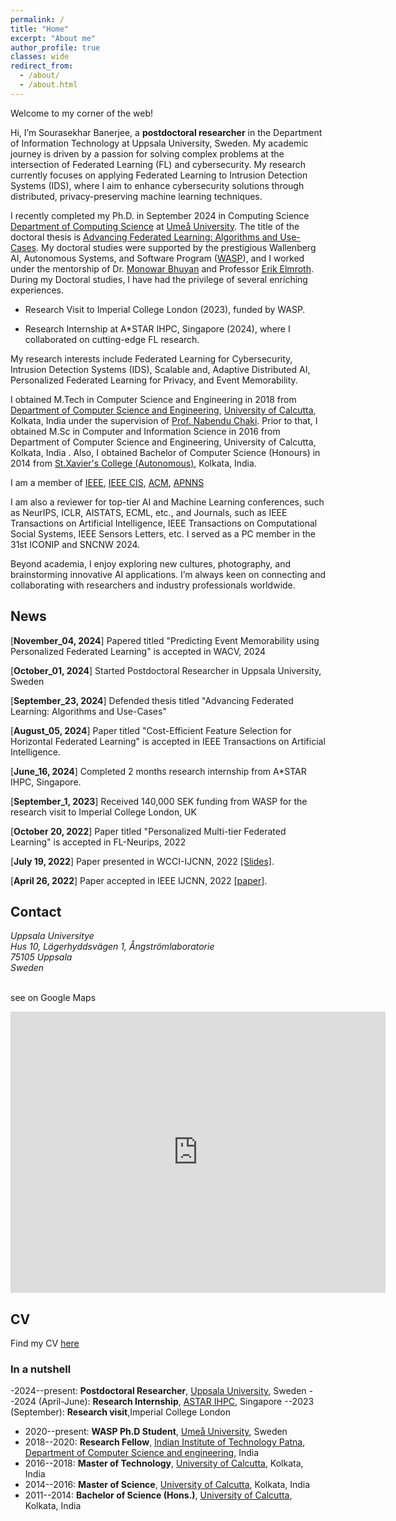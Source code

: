```yaml
---
permalink: /
title: "Home"
excerpt: "About me"
author_profile: true
classes: wide
redirect_from: 
  - /about/
  - /about.html
---
```


Welcome to my corner of the web!

Hi, I’m Sourasekhar Banerjee, a **postdoctoral researcher** in the Department of Information Technology at Uppsala University, Sweden. My academic journey is driven by a passion for solving complex problems at the intersection of Federated Learning (FL) and cybersecurity. My research currently focuses on applying Federated Learning to Intrusion Detection Systems (IDS), where I aim to enhance cybersecurity solutions through distributed, privacy-preserving machine learning techniques.

I recently completed my Ph.D. in September 2024 in Computing Science [Department of Computing Science](https://www.umu.se/en/department-of-computing-science/) at [Umeå University](https://www.umu.se/en/). The title of the doctoral thesis is [Advancing Federated Learning: Algorithms and Use-Cases](https://www.diva-portal.org/smash/get/diva2:1892766/FULLTEXT02.pdf). My doctoral studies were supported by the prestigious Wallenberg AI, Autonomous Systems, and Software Program ([WASP](https://wasp-sweden.org/)), and I worked under the mentorship of Dr. [Monowar Bhuyan](https://people.cs.umu.se/monowar/index.html) and Professor [Erik Elmroth](https://people.cs.umu.se/elmroth/index.html). During my Doctoral studies, I have had the privilege of several enriching experiences.

* Research Visit to Imperial College London (2023), funded by WASP.

* Research Internship at A*STAR IHPC, Singapore (2024), where I collaborated on cutting-edge FL research.

My research interests include Federated Learning for Cybersecurity, Intrusion Detection Systems (IDS), Scalable and, Adaptive Distributed AI, Personalized Federated Learning for Privacy, and Event Memorability.

I obtained M.Tech in Computer Science and Engineering in 2018 from [Department of Computer Science and Engineering](https://www.caluniv.ac.in/academic/Compsc.html), [University of Calcutta](http://www.caluniv.ac.in/), Kolkata, India  under the supervision of [Prof. Nabendu Chaki]([http://www.lsta.upmc.fr/biau.html](https://research.caluniv.ac.in/researcher/nabendu-chaki)). Prior to that, I obtained M.Sc in Computer and Information Science in 2016 from Department of Computer Science and Engineering, University of Calcutta, Kolkata, India . Also, I obtained Bachelor of Computer Science (Honours) in 2014 from [St.Xavier's College (Autonomous)](https://www.sxccal.edu/b-sc-computer-science-department/), Kolkata, India.

I am a member of [IEEE](https://students.ieee.org/), [IEEE CIS](https://cis.ieee.org/), [ACM](https://www.acm.org/membership/membership-options), [APNNS](https://www.apnns.org/)

I am also a reviewer for top-tier AI and Machine Learning conferences, such as NeurIPS, ICLR, AISTATS, ECML, etc., and Journals, such as IEEE Transactions on Artificial Intelligence, IEEE Transactions on Computational Social Systems, IEEE Sensors Letters, etc. I served as a PC member in the 31st ICONIP and SNCNW 2024. 


Beyond academia, I enjoy exploring new cultures, photography, and brainstorming innovative AI applications. I’m always keen on connecting and collaborating with researchers and industry professionals worldwide.


## News

[**November_04, 2024**] Papered titled "Predicting Event Memorability using Personalized Federated Learning" is accepted in WACV, 2024

[**October_01, 2024**] Started Postdoctoral Researcher in Uppsala University, Sweden

[**September_23, 2024**] Defended thesis titled "Advancing Federated Learning: Algorithms and Use-Cases"

[**August_05, 2024**] Paper titled "Cost-Efficient Feature Selection for Horizontal Federated Learning" is accepted in IEEE Transactions on Artificial Intelligence.

[**June_16, 2024**] Completed 2 months research internship from A*STAR IHPC, Singapore.

[**September_1, 2023**] Received 140,000 SEK funding from WASP for the research visit to Imperial College London, UK

[**October 20, 2022**] Paper titled "Personalized Multi-tier Federated Learning" is accepted in FL-Neurips, 2022

[**July 19, 2022**] Paper presented in WCCI-IJCNN, 2022 [[Slides]](files/Banerjee-Sourasekhar-1604-Optimized_and_Adaptive_Federated_Learning_for_Straggler-Resilient_Device_Selection.pdf).

[**April 26, 2022**] Paper accepted in IEEE IJCNN, 2022 [[paper]](https://people.cs.umu.se/sonvx/files/FedMOODs-Preprint.pdf).


## Contact

<address>
  Uppsala Universitye<br /> Hus 10, Lägerhyddsvägen 1, Ångströmlaboratorie <br />75105 Uppsala <br /> Sweden
</address>
<br>

see on Google Maps

<iframe src="https://www.google.com/maps/embed?pb=!1m18!1m12!1m3!1d14082.203204109632!2d20.273157479101556!3d63.82004820000001!2m3!1f0!2f0!3f0!3m2!1i1024!2i768!4f13.1!3m3!1m2!1s0x467c5b0c462a1e55%3A0xbd7128fb2ca54b62!2sUme%C3%A5%20universitet%20Teknisk-naturvetenskaplig%20fakultet!5e0!3m2!1sen!2sse!4v1662233112885!5m2!1sen!2sse" width="600" height="450" style="border:0;" allowfullscreen="" loading="lazy" referrerpolicy="no-referrer-when-downgrade"></iframe>

<!-- 
 -->




## CV

Find my CV [here](files/Sourasekhar_banerjee_CV_new.pdf)


### In a nutshell
-2024--present: **Postdoctoral Researcher**, [Uppsala University](https://www.uu.se/en/contact-and-organisation/organisation?query=X61%3A2), Sweden
--2024 (April-June): **Research Internship**, [ASTAR IHPC](https://www.a-star.edu.sg/ihpc/), Singapore
--2023 (September): **Research visit**,Imperial College London
- 2020--present: **WASP Ph.D Student**, [Umeå University](https://www.umu.se), Sweden
- 2018--2020: **Research Fellow**, [Indian Institute of Technology Patna](https://www.iitp.ac.in), [Department of Computer Science and engineering](), India
- 2016--2018: **Master of Technology**, [University of Calcutta](http://www.caluniv.ac.in/), Kolkata, India
- 2014--2016: **Master of Science**, [University of Calcutta](http://www.caluniv.ac.in/), Kolkata, India
- 2011--2014: **Bachelor of Science (Hons.)**, [University of Calcutta](http://www.caluniv.ac.in/), Kolkata, India
